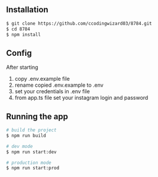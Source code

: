 ## Installation

```bash
$ git clone https://github.com/ccodingwizard03/8784.git
$ cd 8784
$ npm install
```

## Config

After starting
1. copy .env.example file
2. rename copied .env.example to .env
3. set your credentials in .env file
4. from app.ts file set your instagram login and password

## Running the app

```bash
# build the project
$ npm run build

# dev mode
$ npm run start:dev

# production mode
$ npm run start:prod
```
